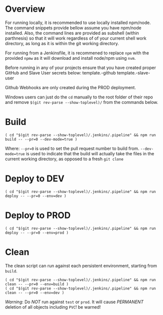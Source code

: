 # Overview

For running locally, it is recommended to use locally installed npm/node. The command snippets provide bellow assume you have npm/node installed. Also, the command lines are provided as subshell (within parthnesis) so that it will work regardless of of your current shell work directory, as long as it is within the git working directory.

For running from a Jenkinsfile, it is recommened to replace `npm` with the provided `npmw` as it will download and install node/npm using `nvm`.

Before running in any of your projects ensure that you have created proper GitHub and Slave User secrets below:
template.<Your Jenkins>-github
template.<Your Jenkins>-slave-user

Github Webhooks are only created during the PROD deployment.

Windows users can just do the `cd` manually to the root folder of their repo and remove `$(git rev-parse --show-toplevel)/` from the commands below.


# Build
```
( cd "$(git rev-parse --show-toplevel)/.jenkins/.pipeline" && npm run build -- --pr=0 --dev-mode=true )
```
Where:
`--pr=0` is used to set the pull request number to build from.
`--dev-mode=true` is used to indicate that the build will actually take the files in the current working directory, as opposed to a fresh `git clone`

# Deploy to DEV
```
( cd "$(git rev-parse --show-toplevel)/.jenkins/.pipeline" && npm run deploy -- --pr=0 --env=dev )
```

# Deploy to PROD
```
( cd "$(git rev-parse --show-toplevel)/.jenkins/.pipeline" && npm run deploy -- --pr=0 --env=prod )
```

# Clean
The clean script can run against each persistent environment, starting from `build`.
```
( cd "$(git rev-parse --show-toplevel)/.jenkins/.pipeline" && npm run clean -- --pr=0 --env=build )
( cd "$(git rev-parse --show-toplevel)/.jenkins/.pipeline" && npm run clean -- --pr=0 --env=dev )
```

*Warning*: Do *NOT* run against `test` or `prod`. It will cause *PERMANENT* deletion of all objects including `PVC`! be warned!
